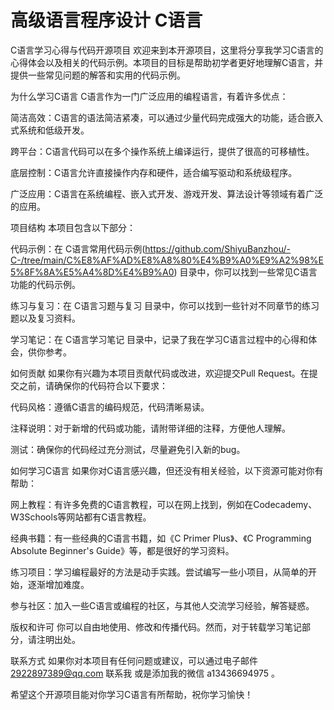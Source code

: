 # 高级语言程序设计 C语言
C语言学习心得与代码开源项目
欢迎来到本开源项目，这里将分享我学习C语言的心得体会以及相关的代码示例。本项目的目标是帮助初学者更好地理解C语言，并提供一些常见问题的解答和实用的代码示例。

为什么学习C语言
C语言作为一门广泛应用的编程语言，有着许多优点：

简洁高效：C语言的语法简洁紧凑，可以通过少量代码完成强大的功能，适合嵌入式系统和低级开发。

跨平台：C语言代码可以在多个操作系统上编译运行，提供了很高的可移植性。

底层控制：C语言允许直接操作内存和硬件，适合编写驱动和系统级程序。

广泛应用：C语言在系统编程、嵌入式开发、游戏开发、算法设计等领域有着广泛的应用。

项目结构
本项目包含以下部分：

代码示例：在 C语言常用代码示例(https://github.com/ShiyuBanzhou/-C-/tree/main/C%E8%AF%AD%E8%A8%80%E4%B9%A0%E9%A2%98%E5%8F%8A%E5%A4%8D%E4%B9%A0) 目录中，你可以找到一些常见C语言功能的代码示例。

练习与复习：在 C语言习题与复习 目录中，你可以找到一些针对不同章节的练习题以及复习资料。

学习笔记：在 C语言学习笔记 目录中，记录了我在学习C语言过程中的心得和体会，供你参考。

如何贡献
如果你有兴趣为本项目贡献代码或改进，欢迎提交Pull Request。在提交之前，请确保你的代码符合以下要求：

代码风格：遵循C语言的编码规范，代码清晰易读。

注释说明：对于新增的代码或功能，请附带详细的注释，方便他人理解。

测试：确保你的代码经过充分测试，尽量避免引入新的bug。

如何学习C语言
如果你对C语言感兴趣，但还没有相关经验，以下资源可能对你有帮助：

网上教程：有许多免费的C语言教程，可以在网上找到，例如在Codecademy、W3Schools等网站都有C语言教程。

经典书籍：有一些经典的C语言书籍，如《C Primer Plus》、《C Programming Absolute Beginner's Guide》等，都是很好的学习资料。

练习项目：学习编程最好的方法是动手实践。尝试编写一些小项目，从简单的开始，逐渐增加难度。

参与社区：加入一些C语言或编程的社区，与其他人交流学习经验，解答疑惑。

版权和许可
你可以自由地使用、修改和传播代码。然而，对于转载学习笔记部分，请注明出处。

联系方式
如果你对本项目有任何问题或建议，可以通过电子邮件 2922897389@qq.com 联系我 或是添加我的微信 a13436694975 。

希望这个开源项目能对你学习C语言有所帮助，祝你学习愉快！

